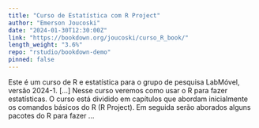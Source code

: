 ```yaml
---
title: "Curso de Estatística com R Project"
author: "Emerson Joucoski"
date: "2024-01-30T12:30:00Z"
link: "https://bookdown.org/joucoski/curso_R_book/"
length_weight: "3.6%"
repo: "rstudio/bookdown-demo"
pinned: false
---
```


Este é um curso de R e estatística para o grupo de pesquisa LabMóvel, versão 2024-1. [...] Nesse curso veremos como usar o R para fazer estatísticas. O curso está dividido em capítulos que abordam inicialmente os comandos básicos do R (R Project). Em seguida serão aborados alguns pacotes do R para fazer ...
